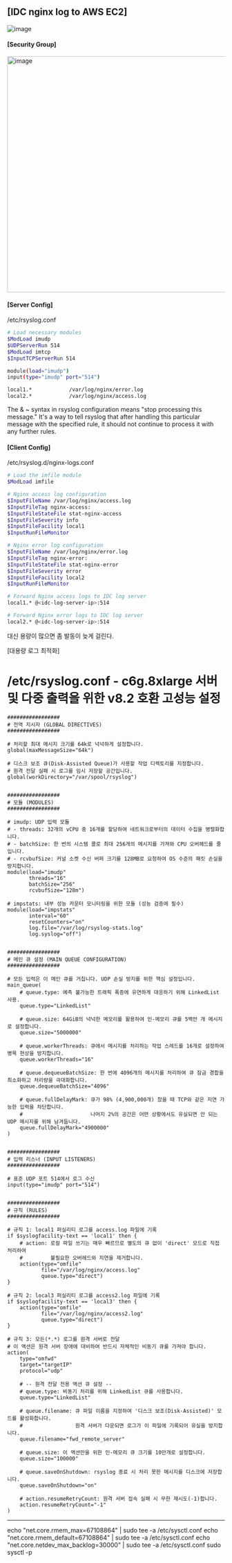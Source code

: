 ## [IDC nginx log to AWS EC2]

![image](https://github.com/sm55555/OS/assets/38831314/aa94f66b-be5b-4c78-b20d-caea019d04af)

#### [Security Group]

<img width="546" alt="image" src="https://github.com/sm55555/OS/assets/38831314/a51d5926-ceff-48c8-8da1-d97aa91db612">


#### [Server Config]

/etc/rsyslog.conf

```bash
# Load necessary modules
$ModLoad imudp
$UDPServerRun 514
$ModLoad imtcp
$InputTCPServerRun 514

module(load="imudp")
input(type="imudp" port="514")

local1.*            /var/log/nginx/error.log
local2.*            /var/log/nginx/access.log

```

The & ~ syntax in rsyslog configuration means "stop processing this message." It's a way to tell rsyslog that after handling this particular message with the specified rule, it should not continue to process it with any further rules.


#### [Client Config]

/etc/rsyslog.d/nginx-logs.conf

```bash
# Load the imfile module
$ModLoad imfile

# Nginx access log configuration
$InputFileName /var/log/nginx/access.log
$InputFileTag nginx-access:
$InputFileStateFile stat-nginx-access
$InputFileSeverity info
$InputFileFacility local1
$InputRunFileMonitor

# Nginx error log configuration
$InputFileName /var/log/nginx/error.log
$InputFileTag nginx-error:
$InputFileStateFile stat-nginx-error
$InputFileSeverity error
$InputFileFacility local2
$InputRunFileMonitor

# Forward Nginx access logs to IDC log server
local1.* @<idc-log-server-ip>:514

# Forward Nginx error logs to IDC log server
local2.* @<idc-log-server-ip>:514
```

대신 용량이 많으면 좀 발동이 늦게 걸린다.

[대용량 로그 최적화]

# /etc/rsyslog.conf - c6g.8xlarge 서버 및 다중 출력을 위한 v8.2 호환 고성능 설정

```
#################
# 전역 지시자 (GLOBAL DIRECTIVES)
#################

# 처리할 최대 메시지 크기를 64k로 넉넉하게 설정합니다.
global(maxMessageSize="64k")

# 디스크 보조 큐(Disk-Assisted Queue)가 사용할 작업 디렉토리를 지정합니다.
# 원격 전달 실패 시 로그를 임시 저장할 공간입니다.
global(workDirectory="/var/spool/rsyslog")


#################
# 모듈 (MODULES)
#################

# imudp: UDP 입력 모듈
# - threads: 32개의 vCPU 중 16개를 할당하여 네트워크로부터의 데이터 수집을 병렬화합니다.
# - batchSize: 한 번의 시스템 콜로 최대 256개의 메시지를 가져와 CPU 오버헤드를 줄입니다.
# - rcvbufSize: 커널 소켓 수신 버퍼 크기를 128MB로 요청하여 OS 수준의 패킷 손실을 방지합니다.
module(load="imudp"
       threads="16"
       batchSize="256"
       rcvbufSize="128m")

# impstats: 내부 성능 카운터 모니터링을 위한 모듈 (성능 검증에 필수)
module(load="impstats"
       interval="60"
       resetCounters="on"
       log.file="/var/log/rsyslog-stats.log"
       log.syslog="off")


#################
# 메인 큐 설정 (MAIN QUEUE CONFIGURATION)
#################

# 모든 입력은 이 메인 큐를 거칩니다. UDP 손실 방지를 위한 핵심 설정입니다.
main_queue(
    # queue.type: 예측 불가능한 트래픽 폭증에 유연하게 대응하기 위해 LinkedList 사용.
    queue.type="LinkedList"

    # queue.size: 64GiB의 넉넉한 메모리를 활용하여 인-메모리 큐를 5백만 개 메시지로 설정합니다.
    queue.size="5000000"

    # queue.workerThreads: 큐에서 메시지를 처리하는 작업 스레드를 16개로 설정하여 병목 현상을 방지합니다.
    queue.workerThreads="16"

    # queue.dequeueBatchSize: 한 번에 4096개의 메시지를 처리하여 큐 잠금 경합을 최소화하고 처리량을 극대화합니다.
    queue.dequeueBatchSize="4096"

    # queue.fullDelayMark: 큐가 98% (4,900,000개) 찼을 때 TCP와 같은 지연 가능한 입력을 차단합니다.
    #                      나머지 2%의 공간은 어떤 상황에서도 유실되면 안 되는 UDP 메시지를 위해 남겨둡니다.
    queue.fullDelayMark="4900000"
)


#################
# 입력 리스너 (INPUT LISTENERS)
#################

# 표준 UDP 포트 514에서 로그 수신
input(type="imudp" port="514")


#################
# 규칙 (RULES)
#################

# 규칙 1: local1 퍼실리티 로그를 access.log 파일에 기록
if $syslogfacility-text == 'local1' then {
    # action: 로컬 파일 쓰기는 매우 빠르므로 별도의 큐 없이 'direct' 모드로 직접 처리하여
    #         불필요한 오버헤드와 지연을 제거합니다.
    action(type="omfile"
           file="/var/log/nginx/access.log"
           queue.type="direct")
}

# 규칙 2: local3 퍼실리티 로그를 access2.log 파일에 기록
if $syslogfacility-text == 'local3' then {
    action(type="omfile"
           file="/var/log/nginx/access2.log"
           queue.type="direct")
}

# 규칙 3: 모든(*.*) 로그를 원격 서버로 전달
# 이 액션은 원격 서버 장애에 대비하여 반드시 자체적인 비동기 큐를 가져야 합니다.
action(
    type="omfwd"
    target="targetIP"
    protocol="udp"

    # -- 원격 전달 전용 액션 큐 설정 --
    # queue.type: 비동기 처리를 위해 LinkedList 큐를 사용합니다.
    queue.type="LinkedList"

    # queue.filename: 큐 파일 이름을 지정하여 '디스크 보조(Disk-Assisted)' 모드를 활성화합니다.
    #                 원격 서버가 다운되면 로그가 이 파일에 기록되어 유실을 방지합니다.
    queue.filename="fwd_remote_server"

    # queue.size: 이 액션만을 위한 인-메모리 큐 크기를 10만개로 설정합니다.
    queue.size="100000"

    # queue.saveOnShutdown: rsyslog 종료 시 처리 못한 메시지를 디스크에 저장합니다.
    queue.saveOnShutdown="on"

    # action.resumeRetryCount: 원격 서버 접속 실패 시 무한 재시도(-1)합니다.
    action.resumeRetryCount="-1"
)
```

-------------
echo "net.core.rmem_max=67108864" | sudo tee -a /etc/sysctl.conf
echo "net.core.rmem_default=67108864" | sudo tee -a /etc/sysctl.conf
echo "net.core.netdev_max_backlog=30000" | sudo tee -a /etc/sysctl.conf
sudo sysctl -p


